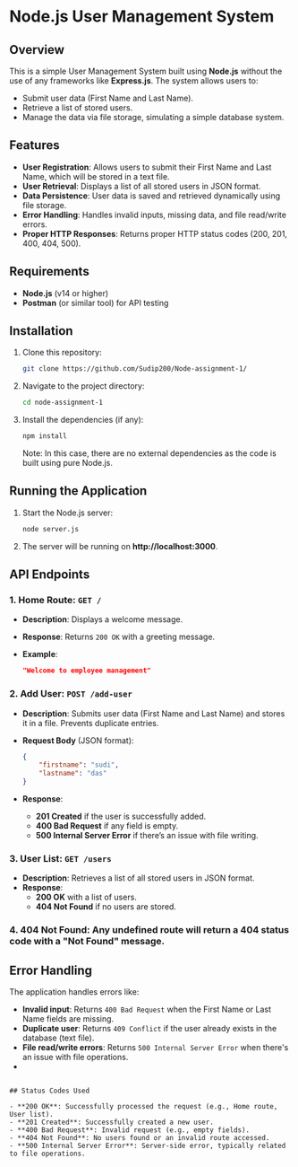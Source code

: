 
# Node.js User Management System

## Overview

This is a simple User Management System built using **Node.js** without the use of any frameworks like **Express.js**. The system allows users to:

- Submit user data (First Name and Last Name).
- Retrieve a list of stored users.
- Manage the data via file storage, simulating a simple database system.

## Features

- **User Registration**: Allows users to submit their First Name and Last Name, which will be stored in a text file.
- **User Retrieval**: Displays a list of all stored users in JSON format.
- **Data Persistence**: User data is saved and retrieved dynamically using file storage.
- **Error Handling**: Handles invalid inputs, missing data, and file read/write errors.
- **Proper HTTP Responses**: Returns proper HTTP status codes (200, 201, 400, 404, 500).

## Requirements

- **Node.js** (v14 or higher)
- **Postman** (or similar tool) for API testing

## Installation

1. Clone this repository:

    ```bash
    git clone https://github.com/Sudip200/Node-assignment-1/
    ```

2. Navigate to the project directory:

    ```bash
    cd node-assignment-1
    ```

3. Install the dependencies (if any):

    ```bash
    npm install
    ```

    Note: In this case, there are no external dependencies as the code is built using pure Node.js.

## Running the Application

1. Start the Node.js server:

    ```bash
    node server.js
    ```

2. The server will be running on **http://localhost:3000**.

## API Endpoints

### 1. **Home Route**: `GET /`

- **Description**: Displays a welcome message.
- **Response**: Returns `200 OK` with a greeting message.
- **Example**:
  
    ```json
    "Welcome to employee management"
    ```

### 2. **Add User**: `POST /add-user`

- **Description**: Submits user data (First Name and Last Name) and stores it in a file. Prevents duplicate entries.
- **Request Body** (JSON format):

    ```json
    {
        "firstname": "sudi",
        "lastname": "das"
    }
    ```

- **Response**: 
  - **201 Created** if the user is successfully added.
  - **400 Bad Request** if any field is empty.
  - **500 Internal Server Error** if there’s an issue with file writing.

### 3. **User List**: `GET /users`

- **Description**: Retrieves a list of all stored users in JSON format.
- **Response**:
  - **200 OK** with a list of users.
  - **404 Not Found** if no users are stored.

### 4. **404 Not Found**: Any undefined route will return a **404** status code with a "Not Found" message.

## Error Handling

The application handles errors like:

- **Invalid input**: Returns `400 Bad Request` when the First Name or Last Name fields are missing.
- **Duplicate user**: Returns `409 Conflict` if the user already exists in the database (text file).
- **File read/write errors**: Returns `500 Internal Server Error` when there's an issue with file operations.
- 
```

## Status Codes Used

- **200 OK**: Successfully processed the request (e.g., Home route, User list).
- **201 Created**: Successfully created a new user.
- **400 Bad Request**: Invalid request (e.g., empty fields).
- **404 Not Found**: No users found or an invalid route accessed.
- **500 Internal Server Error**: Server-side error, typically related to file operations.
